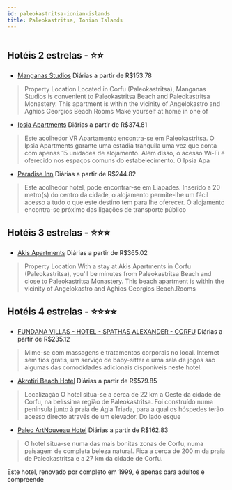 ```yaml
---
id: paleokastritsa-ionian-islands
title: Paleokastritsa, Ionian Islands
---
```


<center><img src="http://cdn.smyrooms.com/cloudcontent/fotos/agregadorHotelero/0020/47037/2047037/10.jpg?f=15010372" alt="" /></center>


## Hotéis 2 estrelas - ⭐️⭐️

-    [Manganas Studios](https://www.hurb.com/hoteis/paleokastritsa/manganas-studios-JNP-JP946125?cmp=18055) Diárias a partir de R$153.78
   > Property Location Located in Corfu (Paleokastritsa), Manganas Studios is convenient to Paleokastritsa Beach and Paleokastritsa Monastery. This apartment is within the vicinity of Angelokastro and Aghios Georgios Beach.Rooms Make yourself at home in one of
-    [Ipsia Apartments](https://www.hurb.com/hoteis/paleokastritsa/ipsia-apartments-JNP-JP252752?cmp=18055) Diárias a partir de R$374.81
   > Este acolhedor VR Apartamento encontra-se em Paleokastritsa. O Ipsia Apartments garante uma estadia tranquila uma vez que conta com apenas 15 unidades de alojamento. Além disso, o acesso Wi-Fi é oferecido nos espaços comuns do estabelecimento. O Ipsia Apa
-    [Paradise Inn](https://www.hurb.com/hoteis/paleokastritsa/paradise-inn-JNP-JP826605?cmp=18055) Diárias a partir de R$244.82
   > Este acolhedor hotel, pode encontrar-se em Liapades. Inserido a 20 metro(s) do centro da cidade, o alojamento permite-lhe um fácil acesso a tudo o que este destino tem para lhe oferecer. O alojamento encontra-se próximo das ligações de transporte público 

## Hotéis 3 estrelas - ⭐️⭐️⭐️

-    [Akis Apartments](https://www.hurb.com/hoteis/paleokastritsa/akis-apartments-JNP-JP02314G?cmp=18055) Diárias a partir de R$365.02
   > Property Location With a stay at Akis Apartments in Corfu (Paleokastritsa), you&apos;ll be minutes from Paleokastritsa Beach and close to Paleokastritsa Monastery. This beach apartment is within the vicinity of Angelokastro and Aghios Georgios Beach.Rooms

## Hotéis 4 estrelas - ⭐️⭐️⭐️⭐️

-    [FUNDANA VILLAS - HOTEL - SPATHAS ALEXANDER - CORFU](https://www.hurb.com/hoteis/paleokastritsa/fundana-villas-hotel-spathas-alexander-corfu-JNP-JP981205?cmp=18055) Diárias a partir de R$235.12
   > Mime-se com massagens e tratamentos corporais no local. Internet sem fios grátis, um serviço de baby-sitter e uma sala de jogos são algumas das comodidades adicionais disponíveis neste hotel.
-    [Akrotiri Beach Hotel](https://www.hurb.com/hoteis/paleokastritsa/akrotiri-beach-hotel-JNP-JP012715?cmp=18055) Diárias a partir de R$579.85
   > Localização
O hotel situa-se a cerca de 22 km a Oeste da cidade de Corfu, na belíssima região de Paleokastritsa. Foi construído numa península junto à praia de Agia Triada, para a qual os hóspedes terão acesso directo através de um elevador. Do lado esque
-    [Paleo ArtNouveau Hotel](https://www.hurb.com/hoteis/paleokastritsa/paleo-artnouveau-hotel-JNP-JP983184?cmp=18055) Diárias a partir de R$162.83
   > O hotel situa-se numa das mais bonitas zonas de Corfu, numa paisagem de completa beleza natural. Fica a cerca de 200 m da praia de Paleokastritsa e a 27 km da cidade de Corfu.

Este hotel, renovado por completo em 1999, é apenas para adultos e compreende 
